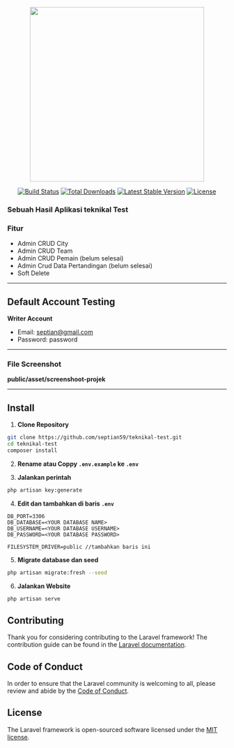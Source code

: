 <p align="center"><a href="https://laravel.com" target="_blank"><img src="https://raw.githubusercontent.com/laravel/art/master/logo-lockup/5%20SVG/2%20CMYK/1%20Full%20Color/laravel-logolockup-cmyk-red.svg" width="400"></a></p>

<p align="center">
<a href="https://travis-ci.org/laravel/framework"><img src="https://travis-ci.org/laravel/framework.svg" alt="Build Status"></a>
<a href="https://packagist.org/packages/laravel/framework"><img src="https://img.shields.io/packagist/dt/laravel/framework" alt="Total Downloads"></a>
<a href="https://packagist.org/packages/laravel/framework"><img src="https://img.shields.io/packagist/v/laravel/framework" alt="Latest Stable Version"></a>
<a href="https://packagist.org/packages/laravel/framework"><img src="https://img.shields.io/packagist/l/laravel/framework" alt="License"></a>
</p>

### Sebuah Hasil Aplikasi teknikal Test

### Fitur
- Admin CRUD City
- Admin CRUD Team
- Admin CRUD Pemain (belum selesai)
- Admin Crud Data Pertandingan (belum selesai)
- Soft Delete

--------------

## Default Account Testing
**Writer Account**
- Email: septian@gmail.com
- Password: password

--------------

### File Screenshot
**public/asset/screenshoot-projek**

--------------

## Install
1. **Clone Repository**
```bash
git clone https://github.com/septian59/teknikal-test.git
cd teknikal-test
composer install
```
2. **Rename atau Coppy ``.env.example`` ke ``.env``**

3. **Jalankan perintah**
```bash
php artisan key:generate
```

4. **Edit dan tambahkan di baris ``.env``**
```
DB_PORT=3306
DB_DATABASE=<YOUR DATABASE NAME>
DB_USERNAME=<YOUR DATABASE USERNAME>
DB_PASSWORD=<YOUR DATABASE PASSWORD>

FILESYSTEM_DRIVER=public //tambahkan baris ini
```
5. **Migrate database dan seed**
```bash
php artisan migrate:fresh --seed
```

6. **Jalankan Website**
``` bash
php artisan serve
```
    
## Contributing

Thank you for considering contributing to the Laravel framework! The contribution guide can be found in the [Laravel documentation](https://laravel.com/docs/contributions).

## Code of Conduct

In order to ensure that the Laravel community is welcoming to all, please review and abide by the [Code of Conduct](https://laravel.com/docs/contributions#code-of-conduct).

## License

The Laravel framework is open-sourced software licensed under the [MIT license](https://opensource.org/licenses/MIT).
